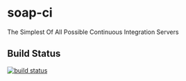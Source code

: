 soap-ci
=======

The Simplest Of All Possible Continuous Integration Servers

Build Status
------------
[![build status](https://drewshafer.com/ci/soap-ci/feature_wildcard-branch/current/status.png)](http://drewshafer.com/ci/soap-ci/feature_wildcard-branch/current/log.txt)

